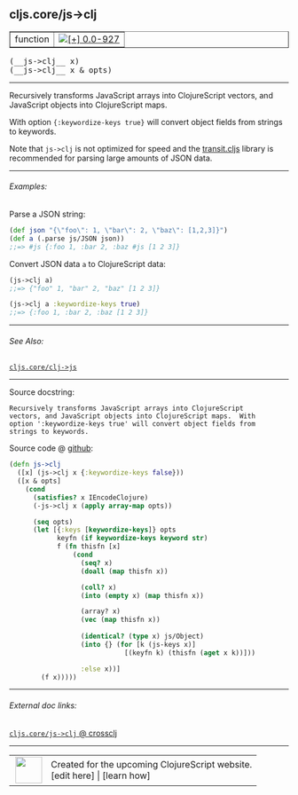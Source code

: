 ## cljs.core/js->clj



 <table border="1">
<tr>
<td>function</td>
<td><a href="https://github.com/cljsinfo/cljs-api-docs/tree/0.0-927"><img valign="middle" alt="[+] 0.0-927" title="Added in 0.0-927" src="https://img.shields.io/badge/+-0.0--927-lightgrey.svg"></a> </td>
</tr>
</table>


 <samp>
(__js->clj__ x)<br>
</samp>
 <samp>
(__js->clj__ x & opts)<br>
</samp>

---

Recursively transforms JavaScript arrays into ClojureScript vectors, and
JavaScript objects into ClojureScript maps.

With option `{:keywordize-keys true}` will convert object fields from strings to
keywords.

Note that `js->clj` is not optimized for speed and the [transit.cljs] library is
recommended for parsing large amounts of JSON data.

[transit.cljs]:http://swannodette.github.io/2014/07/26/transit--clojurescript/



---

###### Examples:

Parse a JSON string:

```clj
(def json "{\"foo\": 1, \"bar\": 2, \"baz\": [1,2,3]}")
(def a (.parse js/JSON json))
;;=> #js {:foo 1, :bar 2, :baz #js [1 2 3]}
```

Convert JSON data `a` to ClojureScript data:

```clj
(js->clj a)
;;=> {"foo" 1, "bar" 2, "baz" [1 2 3]}

(js->clj a :keywordize-keys true)
;;=> {:foo 1, :bar 2, :baz [1 2 3]}
```



---

###### See Also:

[`cljs.core/clj->js`](../cljs.core/clj-GTjs.md)<br>

---


Source docstring:

```
Recursively transforms JavaScript arrays into ClojureScript
vectors, and JavaScript objects into ClojureScript maps.  With
option ':keywordize-keys true' will convert object fields from
strings to keywords.
```


Source code @ [github](https://github.com/clojure/clojurescript/blob/r1885/src/cljs/cljs/core.cljs#L7079-L7109):

```clj
(defn js->clj
  ([x] (js->clj x {:keywordize-keys false}))
  ([x & opts]
    (cond
      (satisfies? x IEncodeClojure)
      (-js->clj x (apply array-map opts))

      (seq opts)
      (let [{:keys [keywordize-keys]} opts
            keyfn (if keywordize-keys keyword str)
            f (fn thisfn [x]
                (cond
                  (seq? x)
                  (doall (map thisfn x))

                  (coll? x)
                  (into (empty x) (map thisfn x))

                  (array? x)
                  (vec (map thisfn x))
                   
                  (identical? (type x) js/Object)
                  (into {} (for [k (js-keys x)]
                             [(keyfn k) (thisfn (aget x k))]))

                  :else x))]
        (f x)))))
```

<!--
Repo - tag - source tree - lines:

 <pre>
clojurescript @ r1885
└── src
    └── cljs
        └── cljs
            └── <ins>[core.cljs:7079-7109](https://github.com/clojure/clojurescript/blob/r1885/src/cljs/cljs/core.cljs#L7079-L7109)</ins>
</pre>

-->

---



###### External doc links:

[`cljs.core/js->clj` @ crossclj](http://crossclj.info/fun/cljs.core.cljs/js-%3Eclj.html)<br>

---

 <table>
<tr><td>
<img valign="middle" align="right" width="48px" src="http://i.imgur.com/Hi20huC.png">
</td><td>
Created for the upcoming ClojureScript website.<br>
[edit here] | [learn how]
</td></tr></table>

[edit here]:https://github.com/cljsinfo/cljs-api-docs/blob/master/cljsdoc/cljs.core/js-GTclj.cljsdoc
[learn how]:https://github.com/cljsinfo/cljs-api-docs/wiki/cljsdoc-files

<!--

This information was too distracting to show to readers, but I'll leave it
commented here since it is helpful to:

- pretty-print the data used to generate this document
- and show how to retrieve that data



The API data for this symbol:

```clj
{:description "Recursively transforms JavaScript arrays into ClojureScript vectors, and\nJavaScript objects into ClojureScript maps.\n\nWith option `{:keywordize-keys true}` will convert object fields from strings to\nkeywords.\n\nNote that `js->clj` is not optimized for speed and the [transit.cljs] library is\nrecommended for parsing large amounts of JSON data.\n\n[transit.cljs]:http://swannodette.github.io/2014/07/26/transit--clojurescript/",
 :ns "cljs.core",
 :name "js->clj",
 :signature ["[x]" "[x & opts]"],
 :history [["+" "0.0-927"]],
 :type "function",
 :related ["cljs.core/clj->js"],
 :full-name-encode "cljs.core/js-GTclj",
 :source {:code "(defn js->clj\n  ([x] (js->clj x {:keywordize-keys false}))\n  ([x & opts]\n    (cond\n      (satisfies? x IEncodeClojure)\n      (-js->clj x (apply array-map opts))\n\n      (seq opts)\n      (let [{:keys [keywordize-keys]} opts\n            keyfn (if keywordize-keys keyword str)\n            f (fn thisfn [x]\n                (cond\n                  (seq? x)\n                  (doall (map thisfn x))\n\n                  (coll? x)\n                  (into (empty x) (map thisfn x))\n\n                  (array? x)\n                  (vec (map thisfn x))\n                   \n                  (identical? (type x) js/Object)\n                  (into {} (for [k (js-keys x)]\n                             [(keyfn k) (thisfn (aget x k))]))\n\n                  :else x))]\n        (f x)))))",
          :title "Source code",
          :repo "clojurescript",
          :tag "r1885",
          :filename "src/cljs/cljs/core.cljs",
          :lines [7079 7109]},
 :examples [{:id "61d263",
             :content "Parse a JSON string:\n\n```clj\n(def json \"{\\\"foo\\\": 1, \\\"bar\\\": 2, \\\"baz\\\": [1,2,3]}\")\n(def a (.parse js/JSON json))\n;;=> #js {:foo 1, :bar 2, :baz #js [1 2 3]}\n```\n\nConvert JSON data `a` to ClojureScript data:\n\n```clj\n(js->clj a)\n;;=> {\"foo\" 1, \"bar\" 2, \"baz\" [1 2 3]}\n\n(js->clj a :keywordize-keys true)\n;;=> {:foo 1, :bar 2, :baz [1 2 3]}\n```"}],
 :full-name "cljs.core/js->clj",
 :docstring "Recursively transforms JavaScript arrays into ClojureScript\nvectors, and JavaScript objects into ClojureScript maps.  With\noption ':keywordize-keys true' will convert object fields from\nstrings to keywords."}

```

Retrieve the API data for this symbol:

```clj
;; from Clojure REPL
(require '[clojure.edn :as edn])
(-> (slurp "https://raw.githubusercontent.com/cljsinfo/cljs-api-docs/catalog/cljs-api.edn")
    (edn/read-string)
    (get-in [:symbols "cljs.core/js->clj"]))
```

-->
